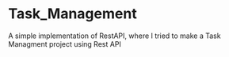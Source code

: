 # Task_Management
A simple implementation of RestAPI, where I tried to make a Task Managment project using Rest API
